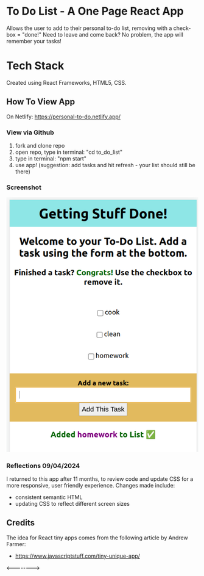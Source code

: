 # To Do List - A One Page React App

Allows the user to add to their personal to-do list, removing with a check-box = "done!" Need to leave and come back? No problem, the app will remember your tasks!

# **Tech Stack**
Created using React Frameworks, HTML5, CSS.

## How To View App
On Netlify: https://personal-to-do.netlify.app/

### View via Github

1. fork and clone repo
2. open repo, type in terminal: "cd to_do_list"
3. type in terminal: "npm start"
4. use app! (suggestion: add tasks and hit refresh - your list should still be there)

### Screenshot

<img src="Screenshot_to_do.png" alt="screenshot of Getting Stuff Done app" >

### Reflections 09/04/2024

I returned to this app after 11 months, to review code and update CSS for a more responsive, user friendly experience.
Changes made include:

- consistent semantic HTML
- updating CSS to reflect different screen sizes

## Credits

The idea for React tiny apps comes from the following article by Andrew Farmer:

- https://www.javascriptstuff.com/tiny-unique-app/

<-------->